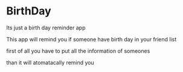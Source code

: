# BirthDay
Its just a birth day reminder app

This app will remind you if someone have birth day in your friend list 

first of all you have to put all the information of someones

than it will atomatacally remind you
